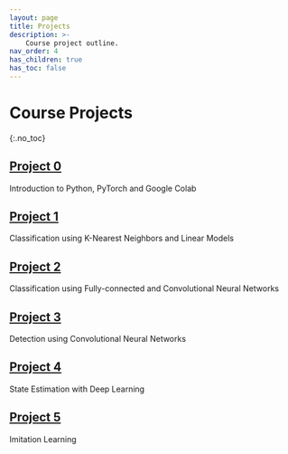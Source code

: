 ```yaml
---
layout: page
title: Projects
description: >-
    Course project outline.
nav_order: 4
has_children: true
has_toc: false
---
```


# Course Projects
{:.no_toc}

<!-- ## Table of contents
{: .no_toc .text-delta }

1. TOC
{:toc}

--- -->


## [Project 0](/CSCI5980-F24-DeepRob/projects/index/)

Introduction to Python, PyTorch and Google Colab

## [Project 1](/CSCI5980-F24-DeepRob/projects/index/)

Classification using K-Nearest Neighbors and Linear Models

## [Project 2](/CSCI5980-F24-DeepRob/projects/index/)

Classification using Fully-connected and Convolutional Neural Networks

## [Project 3](/CSCI5980-F24-DeepRob/projects/index/)

Detection using Convolutional Neural Networks

## [Project 4](/CSCI5980-F24-DeepRob/projects/index/)

State Estimation with Deep Learning

## [Project 5](/CSCI5980-F24-DeepRob/projects/index/)

Imitation Learning

<!-- ## Final Project

Published paper review, presentation, reproduction, extension and report -->

